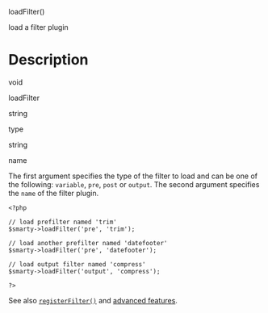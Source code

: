 loadFilter()

load a filter plugin

Description
===========

void

loadFilter

string

type

string

name

The first argument specifies the type of the filter to load and can be
one of the following: `variable`, `pre`, `post` or `output`. The second argument
specifies the `name` of the filter plugin.


    <?php

    // load prefilter named 'trim'
    $smarty->loadFilter('pre', 'trim');

    // load another prefilter named 'datefooter'
    $smarty->loadFilter('pre', 'datefooter');

    // load output filter named 'compress'
    $smarty->loadFilter('output', 'compress');

    ?>

       

See also [`registerFilter()`](#api.register.filter) and [advanced
features](#advanced.features).
